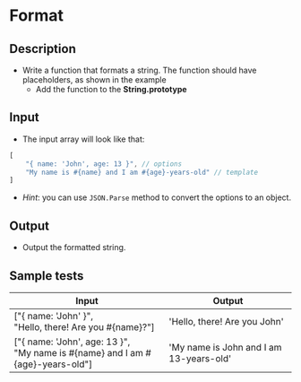 # Format

## Description
- Write a function that formats a string. The function should have placeholders, as shown in the example
  - Add the function to the **String.prototype**

## Input
- The input array will look like that:

```js
[
	"{ name: 'John', age: 13 }", // options
	"My name is #{name} and I am #{age}-years-old" // template
]
```

- _Hint_: you can use `JSON.Parse` method to convert the options to an object.

## Output
- Output the formatted string.

## Sample tests

| 										Input								    		| 					Output					 |
|---------------------------------------------------------------------------------------|--------------------------------------------|
| ["{ name: 'John' }",<br/>"Hello, there! Are you #{name}?"]  							| 'Hello, there! Are you John'				 |
| ["{ name: 'John', age: 13 }",<br/>"My name is #{name} and I am #{age}-years-old"] 	| 'My name is John and I am 13-years-old' 	 |

